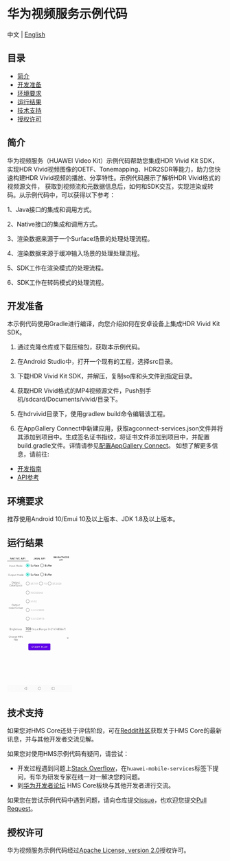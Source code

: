 # 华为视频服务示例代码

中文 | [English](README.md)

## 目录

* [简介](#简介)
* [开发准备](#开发准备)
* [环境要求](#环境要求)
* [运行结果](#运行结果)
* [技术支持](#技术支持)
* [授权许可](#License)

## 简介
华为视频服务（HUAWEI Video Kit）示例代码帮助您集成HDR Vivid Kit SDK，实现HDR Vivid视频图像的OETF、Tonemapping、HDR2SDR等能力，助力您快速构建HDR Vivid视频的播放、分享特性。示例代码展示了解析HDR Vivid格式的视频源文件， 获取到视频流和元数据信息后，如何和SDK交互，实现渲染或转码。从示例代码中，可以获得以下参考：

1、Java接口的集成和调用方式。

2、Native接口的集成和调用方式。

3、渲染数据来源于一个Surface场景的处理处理流程。

4、渲染数据来源于缓冲输入场景的处理处理流程。

5、SDK工作在渲染模式的处理流程。

6、SDK工作在转码模式的处理流程。

## 开发准备
本示例代码使用Gradle进行编译，向您介绍如何在安卓设备上集成HDR Vivid Kit SDK。

1. 通过克隆仓库或下载压缩包，获取本示例代码。

2. 在Android Studio中，打开一个现有的工程，选择src目录。

3. 下载HDR Vivid Kit SDK，并解压，复制so库和头文件到指定目录。

4. 获取HDR Vivid格式的MP4视频源文件，Push到手机/sdcard/Documents/vivid/目录下。

5. 在hdrvivid目录下，使用gradlew build命令编辑该工程。

6. 在AppGallery Connect中新建应用，获取agconnect-services.json文件并将其添加到项目中。生成签名证书指纹，将证书文件添加到项目中，并配置build.gradle文件。详情请参见[配置AppGallery Connect](https://developer.huawei.com/consumer/cn/doc/development/Media-Guides/config-agc-0000001050738427?ha_source=hms1)。
   如想了解更多信息，请前往:

- [开发指南](https://developer.huawei.com/consumer/cn/doc/development/Media-Guides/introduction-0000001050439577?ha_source=hms1)
- [API参考](https://developer.huawei.com/consumer/cn/doc/development/Media-References/video-description-0000001076873506?ha_source=hms1)

## 环境要求
推荐使用Android 10/Emui 10及以上版本、JDK 1.8及以上版本。

## 运行结果
<img src="hdrvividsdk_result_1.jpg" width = 30% height = 30%>

## 技术支持
如果您对HMS Core还处于评估阶段，可在[Reddit社区](https://www.reddit.com/r/HuaweiDevelopers/)获取关于HMS Core的最新讯息，并与其他开发者交流见解。

如果您对使用HMS示例代码有疑问，请尝试：
- 开发过程遇到问题上[Stack Overflow](https://stackoverflow.com/questions/tagged/huawei-mobile-services?tab=Votes)，在`huawei-mobile-services`标签下提问，有华为研发专家在线一对一解决您的问题。
- 到[华为开发者论坛](https://developer.huawei.com/consumer/cn/forum/blockdisplay?fid=18) HMS Core板块与其他开发者进行交流。

如果您在尝试示例代码中遇到问题，请向仓库提交[issue](https://github.com/HMS-Core/hms-video-demo-android/issues)，也欢迎您提交[Pull Request](https://github.com/HMS-Core/hms-video-demo-android/pulls)。

## 授权许可
华为视频服务示例代码经过[Apache License, version 2.0](http://www.apache.org/licenses/LICENSE-2.0)授权许可。
